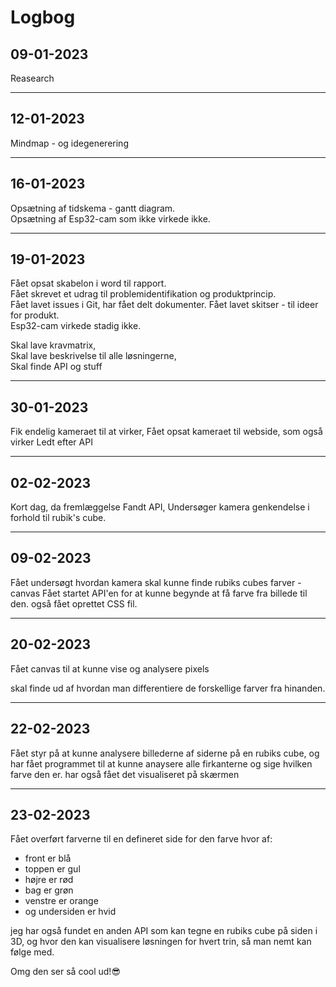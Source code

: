 # Logbog

## 09-01-2023

Reasearch

---

## 12-01-2023

Mindmap - og idegenerering

---

## 16-01-2023

Opsætning af tidskema - gantt diagram.  
Opsætning af Esp32-cam som ikke virkede ikke.

---

## 19-01-2023

Fået opsat skabelon i word til rapport.  
Fået skrevet et udrag til problemidentifikation og produktprincip.  
Fået lavet issues i Git, har fået delt dokumenter.
Fået lavet skitser - til ideer for produkt.  
Esp32-cam virkede stadig ikke.

Skal lave kravmatrix,  
Skal lave beskrivelse til alle løsningerne,  
Skal finde API og stuff

---

## 30-01-2023

Fik endelig kameraet til at virker,
Fået opsat kameraet til webside, som også virker
Ledt efter API

---

## 02-02-2023

Kort dag, da fremlæggelse
Fandt API,
Undersøger kamera genkendelse i forhold til rubik's cube.

---

## 09-02-2023

Fået undersøgt hvordan kamera skal kunne finde rubiks cubes farver - canvas
Fået startet API'en for at kunne begynde at få farve fra billede til den.
også fået oprettet CSS fil.

---

## 20-02-2023

Fået canvas til at kunne vise og analysere pixels

skal finde ud af hvordan man differentiere de forskellige farver fra hinanden.

---

## 22-02-2023

Fået styr på at kunne analysere billederne af siderne på en rubiks cube, og har fået programmet til at kunne anaysere alle firkanterne og sige hvilken farve den er.
har også fået det visualiseret på skærmen

---

## 23-02-2023

Fået overført farverne til en defineret side for den farve hvor af:

- front er blå
- toppen er gul
- højre er rød
- bag er grøn
- venstre er orange
- og undersiden er hvid

jeg har også fundet en anden API som kan tegne en rubiks cube på siden i 3D, og hvor den kan visualisere løsningen for hvert trin, så man nemt kan følge med.

Omg den ser så cool ud!😎
